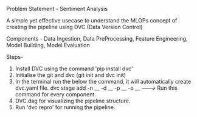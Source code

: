 Problem Statement - Sentiment Analysis

A simple yet effective usecase to understand the MLOPs concept of creating the pipeline using DVC (Data Version Control)

Components - Data Ingestion, Data PreProcessing, Feature Engineering, Model Building, Model Evaluation

Steps-
1. Install DVC using the command 'pip install dvc'
2. Initialise the git and dvc (git init and dvc init)
3. In the terminal run the below the command, it will automatically create dvc.yaml file.
    dvc stage add -n __ -d __ -p __ -o __ ---> Run this command for every component.
4. DVC.dag for visualizing the pipeline structure.
5. Run 'dvc repro' for running the pipeline.